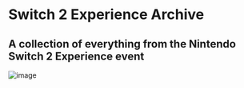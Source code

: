 # Switch 2 Experience Archive
## A collection of everything from the Nintendo Switch 2 Experience event

![image](https://www.nintendo.com/eu/media/images/hardware_2/nintendo_switch_18/announcement/2x1_NSwitch2_Experience_Website_2000x1000_AllLanguages_image1280w.jpg)